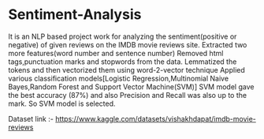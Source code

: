 # Sentiment-Analysis
It is an NLP based project work for analyzing the sentiment(positive or negative) of given reviews on the IMDB movie reviews site.
Extracted two more features(word number and sentence number) 
Removed html tags,punctuation marks and stopwords from the data. 
Lemmatized the tokens and then vectorized them using word-2-vector technique
Applied various classification models[Logistic Regression,Multinomial Naive Bayes,Random Forest and Support Vector Machine(SVM)]
SVM model gave the best accuracy (87%) and also Precision and Recall was also up to the mark. So SVM model is selected.

Dataset link :- https://www.kaggle.com/datasets/vishakhdapat/imdb-movie-reviews

